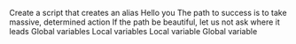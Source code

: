 Create a script that creates an alias
Hello you
The path to success is to take massive, determined action
If the path be beautiful, let us not ask where it leads
Global variables
Local variables
Local variable
Global variable
